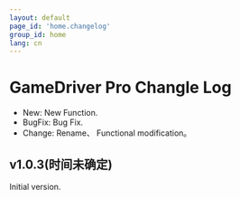 ```yaml
---
layout: default
page_id: 'home.changelog'
group_id: home
lang: cn
---
```

# GameDriver Pro Changle Log

+ New: New Function.
+ BugFix: Bug Fix.
+ Change: Rename、 Functional modification。

## v1.0.3(时间未确定)

Initial version.
